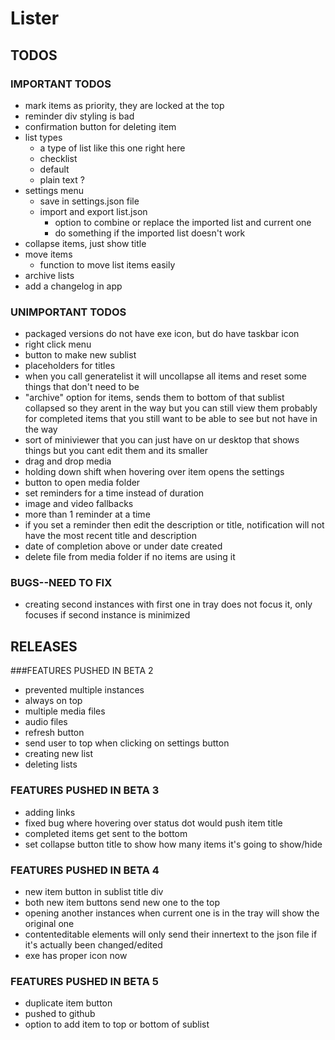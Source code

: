# Lister

## TODOS
### IMPORTANT TODOS
- mark items as priority, they are locked at the top
- reminder div styling is bad
- confirmation button for deleting item
- list types
  - a type of list like this one right here
  - checklist
  - default
  - plain text ?
- settings menu
  - save in settings.json file
  - import and export list.json
    - option to combine or replace the imported list and current one
    - do something if the imported list doesn't work
- collapse items, just show title
- move items
  - function to move list items easily
- archive lists
- add a changelog in app


### UNIMPORTANT TODOS
- packaged versions do not have exe icon, but do have taskbar icon
- right click menu
- button to make new sublist
- placeholders for titles
- when you call generatelist it will uncollapse all items and reset some things that don't need to be
- "archive" option for items, sends them to bottom of that sublist collapsed so they arent in the way but you can still view them
probably for completed items that you still want to be able to see but not have in the way
- sort of miniviewer that you can just have on ur desktop that shows things but you cant edit them and its smaller
- drag and drop media 
- holding down shift when hovering over item opens the settings
- button to open media folder
- set reminders for a time instead of duration
- image and video fallbacks
- more than 1 reminder at a time
- if you set a reminder then edit the description or title, notification will not have the most recent title and description
- date of completion above or under date created
- delete file from media folder if no items are using it

### BUGS--NEED TO FIX
- creating second instances with first one in tray does not focus it, only focuses if second instance is minimized 


## RELEASES
###FEATURES PUSHED IN BETA 2
- prevented multiple instances
- always on top
- multiple media files
- audio files
- refresh button
- send user to top when clicking on settings button
- creating new list
- deleting lists

### FEATURES PUSHED IN BETA 3
- adding links
- fixed bug where hovering over status dot would push item title
- completed items get sent to the bottom
- set collapse button title to show how many items it's going to show/hide

### FEATURES PUSHED IN BETA 4
- new item button in sublist title div
- both new item buttons send new one to the top
- opening another instances when current one is in the tray will show the original one
- contenteditable elements will only send their innertext to the json file if it's actually been changed/edited
- exe has proper icon now

### FEATURES PUSHED IN BETA 5
- duplicate item button
- pushed to github
- option to add item to top or bottom of sublist
